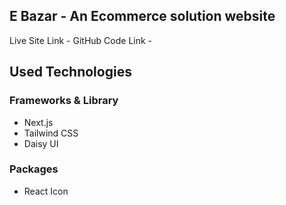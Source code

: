 ## E Bazar - An Ecommerce solution website

Live Site Link - 
GitHub Code Link - 

## Used Technologies

### Frameworks & Library

- Next.js
- Tailwind CSS
- Daisy UI

### Packages

- React Icon


